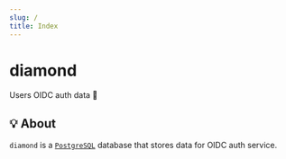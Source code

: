 ```yaml
---
slug: /
title: Index
---
```


# diamond

Users OIDC auth data 🪪

## 💡 About

`diamond` is a [`PostgreSQL`](https://www.postgresql.org) database
that stores data for OIDC auth service.
